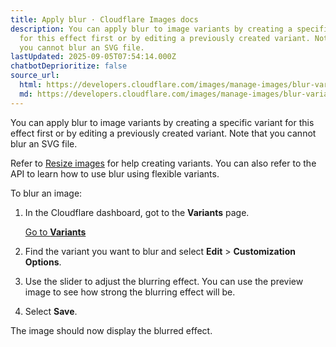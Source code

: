 ```yaml
---
title: Apply blur · Cloudflare Images docs
description: You can apply blur to image variants by creating a specific variant
  for this effect first or by editing a previously created variant. Note that
  you cannot blur an SVG file.
lastUpdated: 2025-09-05T07:54:14.000Z
chatbotDeprioritize: false
source_url:
  html: https://developers.cloudflare.com/images/manage-images/blur-variants/
  md: https://developers.cloudflare.com/images/manage-images/blur-variants/index.md
---
```


You can apply blur to image variants by creating a specific variant for this effect first or by editing a previously created variant. Note that you cannot blur an SVG file.

Refer to [Resize images](https://developers.cloudflare.com/images/manage-images/create-variants/) for help creating variants. You can also refer to the API to learn how to use blur using flexible variants.

To blur an image:

1. In the Cloudflare dashboard, got to the **Variants** page.

   [Go to **Variants**](https://dash.cloudflare.com/?to=/:account/images/variants)

2. Find the variant you want to blur and select **Edit** > **Customization Options**.

3. Use the slider to adjust the blurring effect. You can use the preview image to see how strong the blurring effect will be.

4. Select **Save**.

The image should now display the blurred effect.

